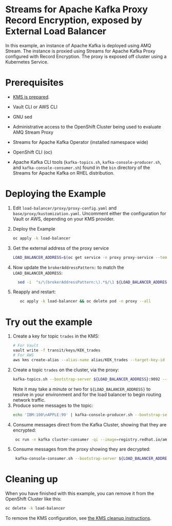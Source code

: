 # Streams for Apache Kafka Proxy Record Encryption, exposed by External Load Balancer

In this example, an instance of Apache Kafka is deployed using AMQ Stream.  The instance is proxied using
Streams for Apache Kafka Proxy configured with Record Encryption.  The proxy is exposed off cluster using a Kubernetes
Service.

# Prerequisites

* [KMS is prepared](../PREPARE_KMS.md).
* Vault CLI or AWS CLI
* GNU sed

* Administrative access to the OpenShift Cluster being used to evaluate AMQ Stream Proxy
* Streams for Apache Kafka Operator (installed namespace wide)
* OpenShift CLI (oc)
* Apache Kafka CLI tools (`kafka-topics.sh`, `kafka-console-producer.sh`, and `kafka-console-consumer.sh`) found in the `bin` directory of the Streams for Apache Kafka on RHEL distribution.

# Deploying the Example

1. Edit `load-balancer/proxy/proxy-config.yaml` and `base/proxy/kustomization.yaml`. Uncomment either the
   configuration for Vault or AWS, depending on your KMS provider.

2. Deploy the Example
   ```sh
   oc apply -k load-balancer
   ```
3. Get the external address of the proxy service
   ```sh
   LOAD_BALANCER_ADDRESS=$(oc get service -n proxy proxy-service --template='{{(index .status.loadBalancer.ingress 0).hostname}}')
   ```
4. Now update the `brokerAddressPattern:` to match the `LOAD_BALANCER_ADDRESS`:
   ```sh
     sed -i  "s/\(brokerAddressPattern:\).*$/\1 ${LOAD_BALANCER_ADDRESS}/" load-balancer/proxy/proxy-config.yaml
   ```
5. Reapply and restart:
   ```sh
      oc apply -k load-balancer && oc delete pod -n proxy --all
   ```

# Try out the example

1. Create a key for topic `trades` in the KMS:
   ```sh
   # For Vault
   vault write -f transit/keys/KEK_trades
   # For AWS
   aws kms create-alias --alias-name alias/KEK_trades --target-key-id $(aws kms create-key | jq -r '.KeyMetadata.KeyId')
   ```
2. Create a topic `trades` on the cluster, via the proxy:
   ```sh
   kafka-topics.sh --bootstrap-server ${LOAD_BALANCER_ADDRESS}:9092 --create -topic trades
   ```
   Note it may take a minute or two for `${LOAD_BALANCER_ADDRESS}` to resolve in your environment and for the load balancer to begin routing
   network traffic.
4. Produce some messages to the topic:
   ```sh
   echo 'IBM:100\nAPPLE:99' | kafka-console-producer.sh --bootstrap-server ${LOAD_BALANCER_ADDRESS}:9092 --topic trades
   ```
5. Consume messages direct from the Kafka Cluster, showing that they are encrypted:
   ```sh
    oc run -n kafka cluster-consumer -qi --image=registry.redhat.io/amq-streams/kafka-37-rhel9:2.7.0 --rm=true --restart=Never -- ./bin/kafka-console-consumer.sh  --bootstrap-server my-cluster-kafka-bootstrap:9092 --topic trades --from-beginning --timeout-ms 10000
   ```
6. Consume messages from the proxy showing they are decrypted:
   ```sh
    kafka-console-consumer.sh --bootstrap-server ${LOAD_BALANCER_ADDRESS}:9092 --topic trades --from-beginning --timeout-ms 10000
   ```   

# Cleaning up

When you have finished with this example, you can remove it from the OpenShift Cluster like this:

```sh
oc delete -k load-balancer
```

To remove the KMS configuration, see [the KMS cleanup instructions](../PREPARE_KMS.md#cleaning-up).

